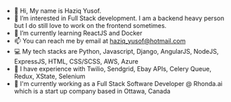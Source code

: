 - 👋 Hi, My name is Haziq Yusof.
- 👀 I’m interested in Full Stack development. I am a backend heavy person but I do still love to work on the frontend sometimes.
- 🌱 I’m currently learning ReactJS and Docker
- 📫 You can reach me by email at haziq_yusof@hotmail.com
- 💻 My tech stacks are Python, Javascript, Django, AngularJS, NodeJS, ExpressJS, HTML, CSS/SCSS, AWS, Azure
- 🧪 I have experience with Twilio, Sendgrid, Ebay APIs, Celery Queue, Redux, XState, Selenium
- 💼 I'm currently working as a Full Stack Software Developer @ Rhonda.ai which is a start up company based in Ottawa, Canada

<!---
akiraro/akiraro is a ✨ special ✨ repository because its `README.md` (this file) appears on your GitHub profile.
You can click the Preview link to take a look at your changes.
--->
